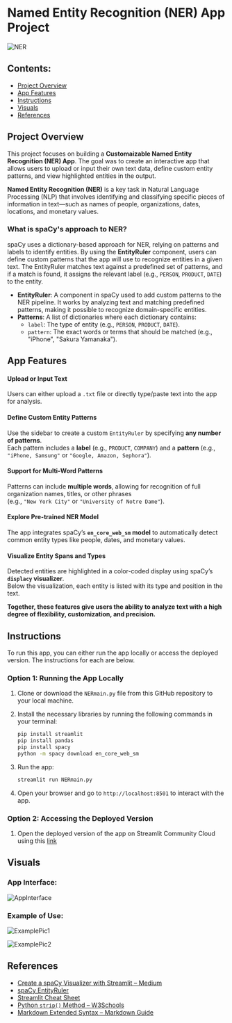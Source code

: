 # Named Entity Recognition (NER) App Project

![NER](images/TitlePicture.png)

## Contents: 
- [Project Overview](#project-overview)
- [App Features](#app-features)
- [Instructions](#instructions)
- [Visuals](#visuals)
- [References](#references)

## Project Overview 
This project focuses on building a **Customaizable Named Entity Recognition (NER) App**. The goal was to create an interactive app that allows users to upload or input their own text data, define custom entity patterns, and view highlighted entities in the output. 

**Named Entity Recognition (NER)** is a key task in Natural Language Processing (NLP) that involves identifying and classifying specific pieces of information in text—such as names of people, organizations, dates, locations, and monetary values.

### What is spaCy's approach to NER?

spaCy uses a dictionary-based approach for NER, relying on patterns and labels to identify entities. By using the **EntityRuler** component, users can define custom patterns that the app will use to recognize entities in a given text. The EntityRuler matches text against a predefined set of patterns, and if a match is found, it assigns the relevant label (e.g., `PERSON`, `PRODUCT`, `DATE`) to the entity.

- **EntityRuler**: A component in spaCy used to add custom patterns to the NER pipeline. It works by analyzing text and matching predefined patterns, making it possible to recognize domain-specific entities.
- **Patterns**: A list of dictionaries where each dictionary contains:
  - `label`: The type of entity (e.g., `PERSON`, `PRODUCT`, `DATE`).
  - `pattern`: The exact words or terms that should be matched (e.g., "iPhone", "Sakura Yamanaka").

## App Features

#### Upload or Input Text  
Users can either upload a `.txt` file or directly type/paste text into the app for analysis.

#### Define Custom Entity Patterns  
Use the sidebar to create a custom `EntityRuler` by specifying **any number of patterns**.  
Each pattern includes a **label** (e.g., `PRODUCT`, `COMPANY`) and a **pattern** (e.g., `"iPhone, Samsung"` or `"Google, Amazon, Sephora"`).

#### Support for Multi-Word Patterns  
Patterns can include **multiple words**, allowing for recognition of full organization names, titles, or other phrases  
(e.g., `"New York City"` or `"University of Notre Dame"`).

#### Explore Pre-trained NER Model  
The app integrates spaCy’s **`en_core_web_sm` model** to automatically detect common entity types like people, dates, and monetary values.

#### Visualize Entity Spans and Types  
Detected entities are highlighted in a color-coded display using spaCy’s **`displacy` visualizer**.  
Below the visualization, each entity is listed with its type and position in the text.

**Together, these features give users the ability to analyze text with a high degree of flexibility, customization, and precision.**

## Instructions 
To run this app, you can either run the app locally or access the deployed version. The instructions for each are below.  

### Option 1: Running the App Locally 

1. Clone or download the `NERmain.py` file from this GitHub repository to your local machine.

2. Install the necessary libraries by running the following commands in your terminal:

    ```bash
    pip install streamlit
    pip install pandas
    pip install spacy
    python -m spacy download en_core_web_sm
    ```

3. Run the app:
    ```bash
    streamlit run NERmain.py
    ```

4. Open your browser and go to `http://localhost:8501` to interact with the app.

### Option 2: Accessing the Deployed Version

1. Open the deployed version of the app on Streamlit Community Cloud using this [link](https://sakura-yamanaka-yamanaka-python-p-nerstreamlitappnermain-ibtlbw.streamlit.app/) 

## Visuals 

### App Interface:
![AppInterface](images/AppInterface.png)

### Example of Use:  
![ExamplePic1](images/ExamplePic1.png)

![ExamplePic2](images/ExamplePic2.png)

## References
- [Create a spaCy Visualizer with Streamlit – Medium](https://medium.com/@groxli/create-a-spacy-visualizer-with-streamlit-8b9b41b36745)
- [spaCy EntityRuler](https://spacy.io/api/entityruler)
- [Streamlit Cheat Sheet](https://docs.streamlit.io/develop/quick-reference/cheat-sheet)
- [Python `strip()` Method – W3Schools](https://www.w3schools.com/python/ref_string_strip.asp)
- [Markdown Extended Syntax – Markdown Guide](https://www.markdownguide.org/extended-syntax/)
